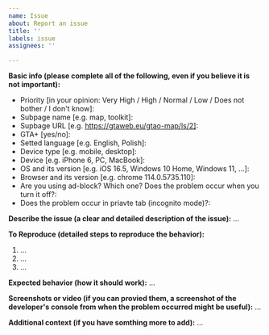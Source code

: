 ```yaml
---
name: Issue
about: Report an issue
title: ''
labels: issue
assignees: ''

---
```


**Basic info (please complete all of the following, even if you believe it is not important):**
- Priority [in your opinion: Very High / High / Normal / Low / Does not bother / I don't know]: 
- Subpage name [e.g. map, toolkit]: 
- Supbage URL [e.g. https://gtaweb.eu/gtao-map/ls/2]: 
- GTA+ [yes/no]: 
- Setted language [e.g. English, Polish]: 
- Device type [e.g. mobile, desktop]: 
- Device [e.g. iPhone 6, PC, MacBook]: 
- OS and its version [e.g. iOS 16.5, Windows 10 Home, Windows 11, ...]: 
- Browser and its version [e.g. chrome 114.0.5735.110]: 
- Are you using ad-block? Which one? Does the problem occur when you turn it off?: 
- Does the problem occur in priavte tab (incognito mode)?: 

**Describe the issue (a clear and detailed description of the issue):**
...

**To Reproduce  (detailed steps to reproduce the behavior):**
1. ...
2. ...
3. ...

**Expected behavior  (how it should work):**
...

**Screenshots or video (if you can provied them,  a screenshot of the developer's console from when the problem occurred might be useful):**
...

**Additional context (if you have somthing more to add):**
...
